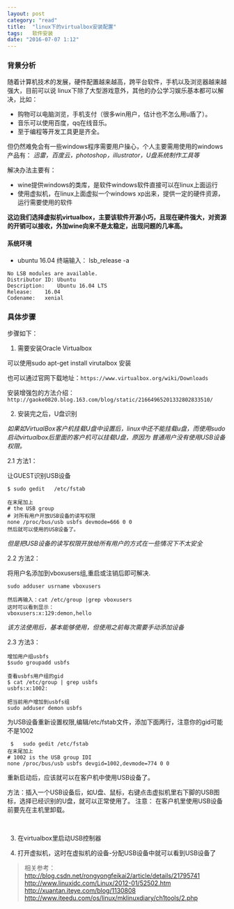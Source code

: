 ```yaml
---
layout: post
category: "read"
title:  "linux下的virtualbox安装配置"
tags:   软件安装
date: "2016-07-07 1:12"
---
```


### 背景分析

随着计算机技术的发展，硬件配置越来越高，跨平台软件，手机以及浏览器越来越强大，目前可以说
linux下除了大型游戏意外，其他的办公学习娱乐基本都可以解决，比如：

<!-- more -->


- 购物可以电脑浏览，手机支付（很多win用户，估计也不怎么用u盾了）。
- 音乐可以使用百度，qq在线音乐。
- 至于编程等开发工具更是齐全。

但仍然难免会有一些windows程序需要用户操心，个人主要需用使用的windows产品有：
*迅雷，百度云，photoshop，illustrator，U盘系统制作工具等*

解决办法主要有：

- wine提供windows的类库，是软件windows软件直接可以在linux上面运行
- 使用虚拟机，在linux上面虚拟一个windows xp出来，提供一定的硬件资源，运行需要使用的软件

**这边我们选择虚拟机virtualbox，主要该软件开源小巧，且现在硬件强大，对资源的开销可以接收，外加wine向来不是太稳定，出现问题的几率高。**

#### 系统环境

- ubuntu 16.04 终端输入： lsb_release -a

```ssh
No LSB modules are available.
Distributor ID:	Ubuntu
Description:	Ubuntu 16.04 LTS
Release:	16.04
Codename:	xenial
```

### 具体步骤

步骤如下：

1. 需要安装Oracle Virtualbox

可以使用sudo apt-get install virutalbox 安装

也可以通过官网下载地址：`https://www.virtualbox.org/wiki/Downloads`

安装增强包的方法介绍：`http://gaoke0820.blog.163.com/blog/static/21664965201332802833510/`

2. 安装完之后，U盘识别

*如果如VirtualBox客户机挂载U盘中设置后，linux中还不能挂载u盘，而使用sudo启动virtualbox后里面的客户机可以挂载U盘，原因为 普通用户没有使用USB设备权限。*

2.1 方法1：

让GUEST识别USB设备

```ssh
$ sudo gedit   /etc/fstab

在末尾加上
# the USB group
# 对所有用户开放USB设备的读写权限
none /proc/bus/usb usbfs devmode=666 0 0
然后就可以使用的USB设备了。
```

*但是把USB设备的读写权限开放给所有用户的方式在一些情况下不太安全*


2.2 方法2：

将用户名添加到vboxusers组,重启或注销后即可解决.

```ssh
sudo adduser usrname vboxusers

然后再输入：cat /etc/group |grep vboxusers
这时可以看到显示：
vboxusers:x:129:demon,hello
```

*该方法使用后，基本能够使用，但使用之前每次需要手动添加设备*

2.3 方法3：

```ssh
增加用户组usbfs
$sudo groupadd usbfs

查看usbfs用户组的gid
$ cat /etc/group | grep usbfs
usbfs:x:1002:

把当前用户增加到usbfs组
sudo adduser demon usbfs
```

为USB设备重新设置权限,编辑/etc/fstab文件，添加下面两行，注意你的gid可能不是1002

```ssh
 $   sudo gedit /etc/fstab
在末尾加上
# 1002 is the USB group IDI
none /proc/bus/usb usbfs devgid=1002,devmode=774 0 0
```

重新启动后，应该就可以在客户机中使用USB设备了。

方法：插入一个USB设备后，如U盘、鼠标，右键点击虚拟机里右下脚的USB图标，选择已经识别的U盘，就可以正常使用了。
注意： 在客户机里使用USB设备前要先在主机里卸载。

﻿



3. 在virtualbox里启动USB控制器




4. 打开虚拟机，这时在虚拟机的设备-分配USB设备中就可以看到USB设备了



> 相关参考：
> http://blog.csdn.net/rongyongfeikai2/article/details/21795741
> http://www.linuxidc.com/Linux/2012-01/52502.htm
> http://xuantan.iteye.com/blog/1130808
> http://www.iteedu.com/os/linux/mklinuxdiary/ch1tools/2.php
